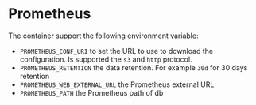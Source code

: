 # Prometheus

The container support the following environment variable:
* `PROMETHEUS_CONF_URI` to set the URL to use to download the configuration. Is supported the `s3` and `http` protocol.
* `PROMETHEUS_RETENTION` the data retention. For example `30d` for 30 days retention
* `PROMETHEUS_WEB_EXTERNAL_URL` the Prometheus external URL
* `PROMETHEUS_PATH` the Prometheus path of db
